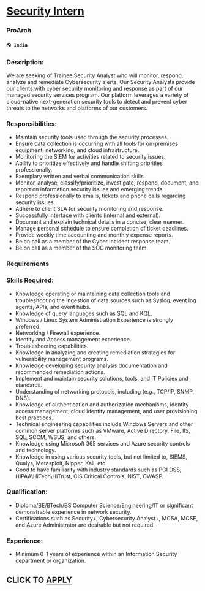 # [Security Intern](https://www.remotewlb.com/apply/security-intern-70342)  
### ProArch  
#### `🌎 India`  

### Description:

We are seeking of Trainee Security Analyst who will monitor, respond, analyze and remediate Cybersecurity alerts. Our Security Analysts provide our clients with cyber security monitoring and response as part of our managed security services program. Our platform leverages a variety of cloud-native next-generation security tools to detect and prevent cyber threats to the networks and platforms of our customers.

### Responsibilities:

  * Maintain security tools used through the security processes.
  * Ensure data collection is occurring with all tools for on-premises equipment, networking, and cloud infrastructure.
  * Monitoring the SIEM for activities related to security issues.
  * Ability to prioritize effectively and handle shifting priorities professionally.
  * Exemplary written and verbal communication skills.
  * Monitor, analyse, classify/prioritize, investigate, respond, document, and report on information security issues and emerging trends.
  * Respond professionally to emails, tickets and phone calls regarding security issues.
  * Adhere to client SLA for security monitoring and response.
  * Successfully interface with clients (internal and external).
  * Document and explain technical details in a concise, clear manner.
  * Manage personal schedule to ensure completion of ticket deadlines.
  * Provide weekly time accounting and monthly expense reports.
  * Be on call as a member of the Cyber Incident response team.
  * Be on call as a member of the SOC monitoring team.

### Requirements

### Skills Required:

  * Knowledge operating or maintaining data collection tools and troubleshooting the ingestion of data sources such as Syslog, event log agents, APIs, and event hubs.
  * Knowledge of query languages such as SQL and KQL.
  * Windows / Linux System Administration Experience is strongly preferred.
  * Networking / Firewall experience.
  * Identity and Access management experience.
  * Troubleshooting capabilities.
  * Knowledge in analyzing and creating remediation strategies for vulnerability management programs.
  * Knowledge developing security analysis documentation and recommended remediation actions.
  * Implement and maintain security solutions, tools, and IT Policies and standards.
  * Understanding of networking protocols, including (e.g., TCP/IP, SNMP, DNS).
  * Knowledge of authentication and authorization mechanisms, identity access management, cloud identity management, and user provisioning best practices.
  * Technical engineering capabilities include Windows Servers and other common server platforms such as VMware, Active Directory, File, IIS, SQL, SCCM, WSUS, and others.
  * Knowledge using Microsoft 365 services and Azure security controls and technology.
  * Knowledge in using various security tools, but not limited to, SIEMS, Qualys, Metasploit, Nipper, Kali, etc.
  * Good to have familiarity with industry standards such as PCI DSS, HIPAA\HiTech\HiTrust, CIS Critical Controls, NIST, OWASP.

### Qualification:

  * Diploma/BE/BTech/BS Computer Science/Engineering/IT or significant demonstrable experience in network security.
  * Certifications such as Security+, Cybersecurity Analyst+, MCSA, MCSE, and Azure Administrator are desirable but not required.

### Experience:

  * Minimum 0-1 years of experience within an Information Security department or organization.

  
## CLICK TO [APPLY](https://www.remotewlb.com/apply/security-intern-70342)

